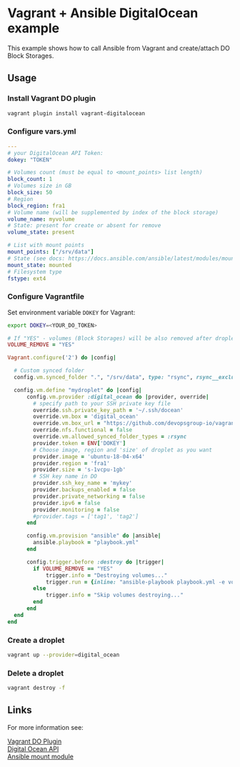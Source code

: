 # Vagrant + Ansible DigitalOcean example

This example shows how to call Ansible from Vagrant and create/attach DO Block Storages. 

## Usage

### Install Vagrant DO plugin

```bash
vagrant plugin install vagrant-digitalocean
```

### Configure vars.yml

```yml
---
# your DigitalOcean API Token:
dokey: "TOKEN"

# Volumes count (must be equal to <mount_points> list length)
block_count: 1
# Volumes size in GB
block_size: 50
# Region
block_region: fra1
# Volume name (will be supplemented by index of the block storage)
volume_name: myvolume
# State: present for create or absent for remove
volume_state: present

# List with mount points
mount_points: ["/srv/data"]
# State (see docs: https://docs.ansible.com/ansible/latest/modules/mount_module.html#parameter-state)
mount_state: mounted
# Filesystem type
fstype: ext4
```

### Configure Vagrantfile

Set environment variable `DOKEY` for Vagrant:

```bash
export DOKEY=<YOUR_DO_TOKEN>
```

```ruby
# If "YES" - volumes (Block Storages) will be also removed after droplet destroying
VOLUME_REMOVE = "YES"

Vagrant.configure('2') do |config|

  # Custom synced folder
  config.vm.synced_folder ".", "/srv/data", type: "rsync", rsync__exclude: [".git/", "vars.yml"]

  config.vm.define "mydroplet" do |config|
      config.vm.provider :digital_ocean do |provider, override|
        # specify path to your SSH private key file
        override.ssh.private_key_path = '~/.ssh/docean'
        override.vm.box = 'digital_ocean'
        override.vm.box_url = "https://github.com/devopsgroup-io/vagrant-digitalocean/raw/master/box/digital_ocean.box"
        override.nfs.functional = false
        override.vm.allowed_synced_folder_types = :rsync
        provider.token = ENV['DOKEY']
        # Choose image, region and 'size' of droplet as you want
        provider.image = 'ubuntu-18-04-x64'
        provider.region = 'fra1'
        provider.size = 's-1vcpu-1gb'
        # SSH key name in DO
        provider.ssh_key_name = 'mykey'
        provider.backups_enabled = false
        provider.private_networking = false
        provider.ipv6 = false
        provider.monitoring = false
        #provider.tags = ['tag1', 'tag2']
      end

      config.vm.provision "ansible" do |ansible|
        ansible.playbook = "playbook.yml"
      end

      config.trigger.before :destroy do |trigger|
        if VOLUME_REMOVE == "YES"
            trigger.info = "Destroying volumes..."
            trigger.run = {inline: "ansible-playbook playbook.yml -e volume_state=absent"}
        else
            trigger.info = "Skip volumes destroying..."
        end
      end
  end
end
```

### Create a droplet

```bash
vagrant up --provider=digital_ocean
```

### Delete a droplet

```bash
vagrant destroy -f
```

## Links

For more information see:

[Vagrant DO Plugin](https://github.com/devopsgroup-io/vagrant-digitalocean)\
[Digital Ocean API](https://developers.digitalocean.com/documentation/v2/)\
[Ansible mount module](https://docs.ansible.com/ansible/latest/modules/mount_module.html)
